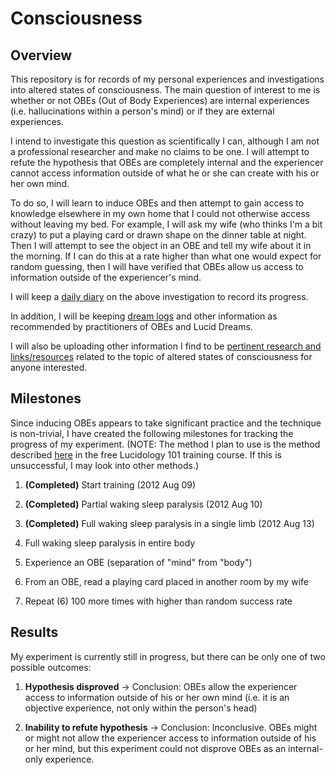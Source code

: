 # Consciousness

## Overview

This repository is for records of my personal experiences and investigations into altered states of consciousness. The main question of interest to me is whether or not OBEs (Out of Body Experiences) are internal experiences (i.e. hallucinations within a person's mind) or if they are external experiences. 

I intend to investigate this question as scientifically I can, although I am not a professional researcher and make no claims to be one. I will attempt to refute the hypothesis that OBEs are completely internal and the experiencer cannot access information outside of what he or she can create with his or her own mind. 

To do so, I will learn to induce OBEs and then attempt to gain access to knowledge elsewhere in my own home that I could not otherwise access without leaving my bed. For example, I will ask my wife (who thinks I'm a bit crazy) to put a playing card or drawn shape on the dinner table at night. Then I will attempt to see the object in an OBE and tell my wife about it in the morning. If I can do this at a rate higher than what one would expect for random guessing, then I will have verified that OBEs allow us access to information outside of the experiencer's mind.

I will keep a [daily diary](https://github.com/rakudayo/consciousness/tree/master/logs/diary) on the above investigation to record its progress.

In addition, I will be keeping [dream logs](https://github.com/rakudayo/consciousness/tree/master/logs/dreamlog) and other information as recommended by practitioners of OBEs and Lucid Dreams. 

I will also be uploading other information I find to be [pertinent research and links/resources](https://github.com/rakudayo/consciousness/tree/master/research) related to the topic of altered states of consciousness for anyone interested.

## Milestones

Since inducing OBEs appears to take significant practice and the technique is non-trivial, I have created the following milestones for tracking the progress of my experiment. (NOTE: The method I plan to use is the method described [here](http://www.lucidology.com/) in the free Lucidology 101 training course. If this is unsuccessful, I may look into other methods.)

1. **(Completed)** Start training (2012 Aug 09)

2. **(Completed)** Partial waking sleep paralysis (2012 Aug 10)

3. **(Completed)** Full waking sleep paralysis in a single limb (2012 Aug 13)

4. Full waking sleep paralysis in entire body

5. Experience an OBE (separation of "mind" from "body")

6. From an OBE, read a playing card placed in another room by my wife

7. Repeat (6) 100 more times with higher than random success rate

## Results

My experiment is currently still in progress, but there can be only one of two possible outcomes:

1. **Hypothesis disproved** -> Conclusion: OBEs allow the experiencer access to information outside of his or her own mind (i.e. it is an objective experience, not only within the person's head)

2. **Inability to refute hypothesis** -> Conclusion: Inconclusive. OBEs might or might not allow the experiencer access to information outside of his or her mind, but this experiment could not disprove OBEs as an internal-only experience.